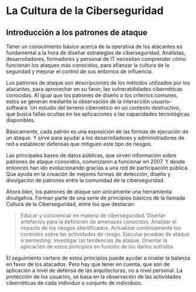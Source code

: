 # La Cultura de la Ciberseguridad
## Introducción a los patrones de ataque

Tener un conocimiento básico acerca de la operativa de los atacantes es fundamental a la hora de diseñar estrategias de ciberseguridad. Analistas, desarrolladores, formadores y personal de IT necesitan comprender cómo funcionan los ataques más conocidos, para afianzar la cultura de la seguridad y mejorar el control de sus entornos de influencia.

Los patrones de ataque son descripciones de los métodos utilizados por los atacantes, para aprovechar en su favor, las vulnerabilidades cibernéticas conocidas. Al igual que los patrones de diseño o los criterios comunes, estos se generan mediante la observación de la interacción usuario-software. Un estudio del terreno cibernético en un contexto destructivo, que busca fallas ocultas en las aplicaciones o las capacidades tecnológicas disponibles.

Básicamente, cada patrón es una exposición de las formas de ejecución de un ataque. Y sirve para ayudar a los desarrolladores y administradores de red a establecer defensas que mitiguen este tipo de riesgos.

Las principales bases de datos públicas, que sirven información sobre patrones de ataque conocidos, comenzaron a funcionar en 2007. Y desde entonces han ido evolucionando gracias a una red de participación pública. Que ayuda en la creación de mejores formas de detección, diseño y divulgación de patrones entre la comunidad de la ciberseguridad.

Ahora bien, los patrones de ataque son únicamente una herramienta divulgativa. Forman parte de una serie de principios básicos de la llamada Cultura de la Ciberseguridad, entre los que destacan: 

>	Educar y concienciar en materia de ciberseguridad.
>	Diseñar artefactos para la definición de amenazas conocidas.
>	Analizar el impacto de los riesgos identificados.
>	Actualizar continuamente los controles sobre las actividades de riesgo.
>	Ejecutar pruebas de ataque o pentesting.
>	Investigar las tendencias de ataque.
>	Orientar la aplicación de estos principios en función de los daños sufridos.

El seguimiento certero de estos principios puede ayudar a nivelar la balanza en favor de los atacados. Pero hay que tener en cuenta, que son de aplicación a nivel de defensa de las arquitecturas, no a nivel personal. La protección de los usuarios, se basa en la observación de las actividades cibernéticas de cada individuo o conjunto de individuos.
